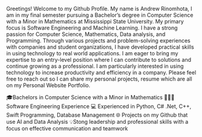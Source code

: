 Greetings! Welcome to my Github Profile. My name is Andrew Rinomhota, I am in my final semester pursuing a Bachelor’s degree in Computer Science with a Minor in Mathematics at Mississippi State University. My primary focus is Software Engineering and Machine Learning. I have a strong passion for Computer Science, Mathematics, Data analysis, and Programming. Through various projects and problem-solving experiences with companies and student organizations, I have developed practical skills in using technology to real world applications. I am eager to bring my expertise to an entry-level position where I can contribute to solutions and continue growing as a professional. I am particularly interested in using technology to increase productivity and efficiency in a company. Please feel free to reach out so I can share my personal projects, resume which are all on my Personal Website Portfolio.

🎓Bachelors in Computer Science with a Minor in Mathematics
👨🏾‍💻Software Engineering Experience
💻 Experienced in Python, C# .Net, C++, Swift Programming, Database Management
🌐 Projects on my Github that use AI and Data Analysis
💡Stong leadership and professional skills with a focus on effective communication and teamwork

<!---
tichandrew02/tichandrew02 is a ✨ special ✨ repository because its `README.md` (this file) appears on your GitHub profile.
You can click the Preview link to take a look at your changes.
--->
